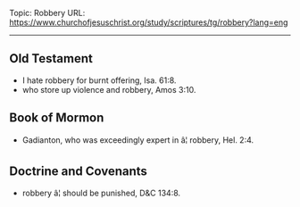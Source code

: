 Topic: Robbery
URL: https://www.churchofjesuschrist.org/study/scriptures/tg/robbery?lang=eng

---

## Old Testament

- I hate robbery for burnt offering, Isa. 61:8.
- who store up violence and robbery, Amos 3:10.

## Book of Mormon

- Gadianton, who was exceedingly expert in â¦ robbery, Hel. 2:4.

## Doctrine and Covenants

- robbery â¦ should be punished, D&C 134:8.

